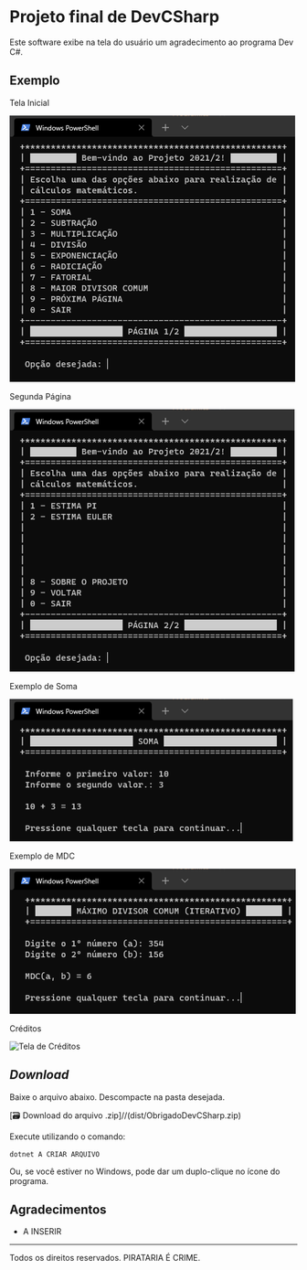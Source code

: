 # Projeto final de DevCSharp

Este software exibe na tela do usuário um agradecimento ao programa Dev C#.

## Exemplo

Tela Inicial

![Tela do Inicial do Projeto](telas/tela_inicial.png)

Segunda Página

![Segunda Página do Projeto](telas/segunda_tela.png)

Exemplo de Soma

![Exemplo de Soma](telas/tela_exemplo_soma.png)

Exemplo de MDC

![Exemplo de MDC](telas/tela_mdc.png)

Créditos

![Tela de Créditos](telas/tela_sobre.png)

## _Download_

Baixe o arquivo abaixo. Descompacte na pasta desejada.

[🗃 Download do arquivo .zip]//(dist/ObrigadoDevCSharp.zip)

Execute utilizando o comando:

```
dotnet A CRIAR ARQUIVO
```

Ou, se você estiver no Windows, pode dar um duplo-clique no ícone do programa.

## Agradecimentos

- A INSERIR

---

Todos os direitos reservados. PIRATARIA É CRIME.

